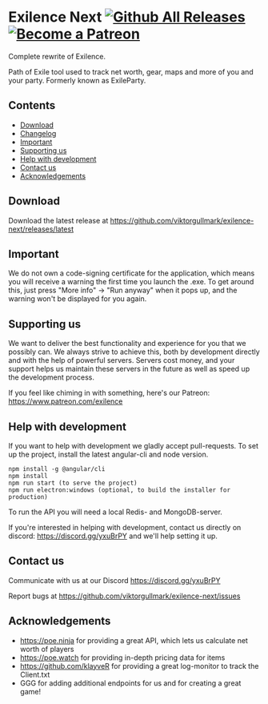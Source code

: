 Exilence Next
[![Github All Releases](https://img.shields.io/github/downloads/viktorgullmark/exilence-next/total.svg)](https://github.com/viktorgullmark/exilence/releases)
[![Become a Patreon](https://img.shields.io/badge/patreon-%F0%9F%8E%AF-orange.svg)](https://www.patreon.com/exilence)
===
Complete rewrite of Exilence.

Path of Exile tool used to track net worth, gear, maps and more of you and your party. Formerly known as ExileParty.

## Contents

- [Download](#download)
- [Changelog](https://github.com/viktorgullmark/exilence/blob/master/CHANGELOG.md)
- [Important](#important)
- [Supporting us](#supporting-us)
- [Help with development](#help-with-development)
- [Contact us](#contact-us)
- [Acknowledgements](#acknowledgements)

<!--TODO-->
<!--- [How to install](#how-to-install)-->
<!--- [Platform](#platform)-->

## Download

Download the latest release at https://github.com/viktorgullmark/exilence-next/releases/latest

<!--## How to install-->
<!--TODO-->

## Important

We do not own a code-signing certificate for the application, which means you will receive a warning the first time you launch the .exe. To get around this, just press "More info" -> "Run anyway" when it pops up, and the warning won't be displayed for you again.

## Supporting us

We want to deliver the best functionality and experience for you that we possibly can. We always strive to achieve this, both by development directly and with the help of powerful servers. Servers cost money, and your support helps us maintain these servers in the future as well as speed up the development process. 

If you feel like chiming in with something, here's our Patreon: https://www.patreon.com/exilence

<!--## Platform-->
<!--TODO-->

## Help with development

If you want to help with development we gladly accept pull-requests. To set up the project, install the latest angular-cli and node version.

```
npm install -g @angular/cli
npm install
npm run start (to serve the project)
npm run electron:windows (optional, to build the installer for production)
```

To run the API you will need a local Redis- and MongoDB-server.

If you're interested in helping with development, contact us directly on discord: https://discord.gg/yxuBrPY and we'll help setting it up.

## Contact us

Communicate with us at our Discord https://discord.gg/yxuBrPY

Report bugs at https://github.com/viktorgullmark/exilence-next/issues

## Acknowledgements

- https://poe.ninja for providing a great API, which lets us calculate net worth of players
- https://poe.watch for providing in-depth pricing data for items
- https://github.com/klayveR for providing a great log-monitor to track the Client.txt
- GGG for adding additional endpoints for us and for creating a great game!
